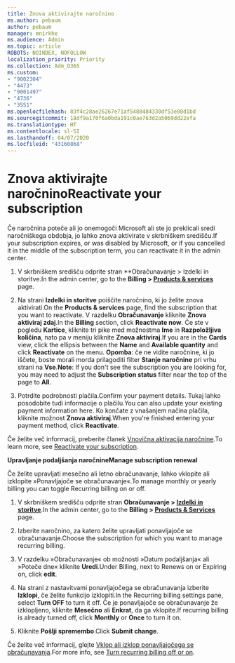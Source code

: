 ```yaml
---
title: Znova aktivirajte naročnino
ms.author: pebaum
author: pebaum
manager: mnirkhe
ms.audience: Admin
ms.topic: article
ROBOTS: NOINDEX, NOFOLLOW
localization_priority: Priority
ms.collection: Adm_O365
ms.custom:
- "9002304"
- "4473"
- "9001497"
- "4736"
- "3551"
ms.openlocfilehash: 83f4c28ae26267e71af5488484330df53e08d1bd
ms.sourcegitcommit: 18df9a170f6a0bda191c0ae763d2a5069dd22efa
ms.translationtype: HT
ms.contentlocale: sl-SI
ms.lasthandoff: 04/07/2020
ms.locfileid: "43160868"
---
```

# <a name="reactivate-your-subscription"></a><span data-ttu-id="b20e4-102">Znova aktivirajte naročnino</span><span class="sxs-lookup"><span data-stu-id="b20e4-102">Reactivate your subscription</span></span>

<span data-ttu-id="b20e4-103">Če naročnina poteče ali jo onemogoči Microsoft ali ste jo preklicali sredi naročniškega obdobja, jo lahko znova aktivirate v skrbniškem središču.</span><span class="sxs-lookup"><span data-stu-id="b20e4-103">If your subscription expires, or was disabled by Microsoft, or if you cancelled it in the middle of the subscription term, you can reactivate it in the admin center.</span></span> 

1. <span data-ttu-id="b20e4-104">V skrbniškem središču odprite stran \*\*Obračunavanje > Izdelki in storitve.</span><span class="sxs-lookup"><span data-stu-id="b20e4-104">In the admin center, go to the **Billing > [Products & services](https://go.microsoft.com/fwlink/p/?linkid=842054)** page.</span></span>

2. <span data-ttu-id="b20e4-105">Na strani **Izdelki in storitve** poiščite naročnino, ki jo želite znova aktivirati.</span><span class="sxs-lookup"><span data-stu-id="b20e4-105">On the **Products & services** page, find the subscription that you want to reactivate.</span></span>  <span data-ttu-id="b20e4-106">V razdelku **Obračunavanje** kliknite **Znova aktiviraj zdaj**.</span><span class="sxs-lookup"><span data-stu-id="b20e4-106">In the **Billing** section, click **Reactivate now**.</span></span>  <span data-ttu-id="b20e4-107">Če ste v pogledu **Kartice**, kliknite tri pike med možnostma **Ime** in **Razpoložljiva količina**, nato pa v meniju kliknite **Znova aktiviraj**.</span><span class="sxs-lookup"><span data-stu-id="b20e4-107">If you are in the **Cards** view, click the ellipsis between the **Name** and **Available quantity** and click **Reactivate** on the menu.</span></span> <span data-ttu-id="b20e4-108">**Opomba**: če ne vidite naročnine, ki jo iščete, boste morali morda prilagoditi filter **Stanje naročnine** pri vrhu strani na **Vse**.</span><span class="sxs-lookup"><span data-stu-id="b20e4-108">**Note**: If you don't see the subscription you are looking for, you may need to adjust the **Subscription status** filter near the top of the page to **All**.</span></span>

3. <span data-ttu-id="b20e4-109">Potrdite podrobnosti plačila.</span><span class="sxs-lookup"><span data-stu-id="b20e4-109">Confirm your payment details.</span></span>  <span data-ttu-id="b20e4-110">Tukaj lahko posodobite tudi informacije o plačilu.</span><span class="sxs-lookup"><span data-stu-id="b20e4-110">You can also update your existing payment information here.</span></span>  <span data-ttu-id="b20e4-111">Ko končate z vnašanjem načina plačila, kliknite možnost **Znova aktiviraj**.</span><span class="sxs-lookup"><span data-stu-id="b20e4-111">When you're finished entering your payment method, click **Reactivate**.</span></span>

<span data-ttu-id="b20e4-112">Če želite več informacij, preberite članek [Vnovična aktivacija naročnine](https://docs.microsoft.com/office365/admin/subscriptions-and-billing/reactivate-your-subscription).</span><span class="sxs-lookup"><span data-stu-id="b20e4-112">To learn more, see [Reactivate your subscription](https://docs.microsoft.com/office365/admin/subscriptions-and-billing/reactivate-your-subscription).</span></span>

<span data-ttu-id="b20e4-113">**Upravljanje podaljšanja naročnine**</span><span class="sxs-lookup"><span data-stu-id="b20e4-113">**Manage subscription renewal**</span></span>

<span data-ttu-id="b20e4-114">Če želite upravljati mesečno ali letno obračunavanje, lahko vklopite ali izklopite »Ponavljajoče se obračunavanje«.</span><span class="sxs-lookup"><span data-stu-id="b20e4-114">To manage monthly or yearly billing you can toggle Recurring billing on or off.</span></span>

1. <span data-ttu-id="b20e4-115">V skrbniškem središču odprite stran **Obračunavanje > [Izdelki in storitve](https://go.microsoft.com/fwlink/p/?linkid=842054)**.</span><span class="sxs-lookup"><span data-stu-id="b20e4-115">In the admin center, go to the **Billing > [Products & Services](https://go.microsoft.com/fwlink/p/?linkid=842054)** page.</span></span>

2. <span data-ttu-id="b20e4-116">Izberite naročnino, za katero želite upravljati ponavljajoče se obračunavanje.</span><span class="sxs-lookup"><span data-stu-id="b20e4-116">Choose the subscription for which you want to manage recurring billing.</span></span> 

3. <span data-ttu-id="b20e4-117">V razdelku »Obračunavanje« ob možnosti »Datum podaljšanja« ali »Poteče dne« kliknite **Uredi**.</span><span class="sxs-lookup"><span data-stu-id="b20e4-117">Under Billing, next to Renews on or Expiring on, click **edit**.</span></span>

4. <span data-ttu-id="b20e4-118">Na strani z nastavitvami ponavljajočega se obračunavanja izberite **Izklopi**, če želite funkcijo izklopiti.</span><span class="sxs-lookup"><span data-stu-id="b20e4-118">In the Recurring billing settings pane, select **Turn OFF** to turn it off.</span></span> <span data-ttu-id="b20e4-119">Če je ponavljajoče se obračunavanje že izklopljeno, kliknite **Mesečno** ali **Enkrat**, da ga vklopite.</span><span class="sxs-lookup"><span data-stu-id="b20e4-119">If recurring billing is already turned off, click **Monthly** or **Once** to turn it on.</span></span> 

5. <span data-ttu-id="b20e4-120">Kliknite **Pošlji spremembo**.</span><span class="sxs-lookup"><span data-stu-id="b20e4-120">Click **Submit change**.</span></span>

<span data-ttu-id="b20e4-121">Če želite več informacij, glejte [Vklop ali izklop ponavljajočega se obračunavanja](https://docs.microsoft.com/office365/admin/subscriptions-and-billing/renew-your-subscription#turn-recurring-billing-off-or-on).</span><span class="sxs-lookup"><span data-stu-id="b20e4-121">For more info, see [Turn recurring billing off or on](https://docs.microsoft.com/office365/admin/subscriptions-and-billing/renew-your-subscription#turn-recurring-billing-off-or-on).</span></span>
